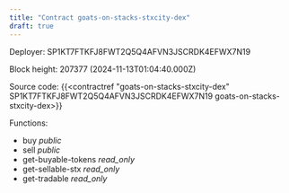 ```yaml
---
title: "Contract goats-on-stacks-stxcity-dex"
draft: true
---
```

Deployer: SP1KT7FTKFJ8FWT2Q5Q4AFVN3JSCRDK4EFWX7N19


 



Block height: 207377 (2024-11-13T01:04:40.000Z)

Source code: {{<contractref "goats-on-stacks-stxcity-dex" SP1KT7FTKFJ8FWT2Q5Q4AFVN3JSCRDK4EFWX7N19 goats-on-stacks-stxcity-dex>}}

Functions:

* buy _public_
* sell _public_
* get-buyable-tokens _read_only_
* get-sellable-stx _read_only_
* get-tradable _read_only_
